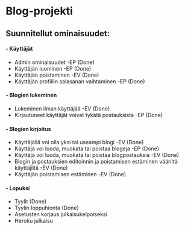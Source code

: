 # Blog-projekti
## Suunnitellut ominaisuudet:

#### - Käyttäjät
- Admin ominaisuudet -EP (Done)
- Käyttäjän luominen -EP (Done)
- Käyttäjän poistaminen -EV (Done)
- Käyttäjän profiilin salasanan vaihtaminen -EP (Done)

#### - Blogien lukeminen
- Lukeminen ilman käyttäjää -EV (Done)
- Kirjautuneet käyttäjät voivat tykätä postauksista -EP (Done)

#### - Blogien kirjoitus
- Käyttäjällä voi olla yksi tai useampi blogi -EV (Done)
- Käyttäjä voi luoda, muokata tai poistaa blogeja -EP (Done)
- Käyttäjä voi luoda, muokata tai poistaa blogpostauksia -EV (Done)
- Blogin ja postauksien editoinnin ja poistamisen estäminen vääriltä käyttäjiltä -EV (Done)
- Käyttäjän poistamisen estäminen -EV (Done)

#### - Lopuksi
- Tyylit (Done)
- Tyylin loppuhionta (Done)
- Asetusten korjaus julkaisukelpoiseksi
- Heroku julkaisu